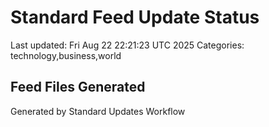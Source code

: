 # Standard Feed Update Status
Last updated: Fri Aug 22 22:21:23 UTC 2025
Categories: technology,business,world

## Feed Files Generated

Generated by Standard Updates Workflow
